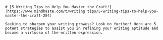
    # [5 Writing Tips to Help You Master the Craft!](https://www.mindhaste.com/t/writing tips/5-writing-tips-to-help-you-master-the-craft-284)

    Seeking to sharpen your writing prowess? Look no further! Here are 5 potent strategies to assist you in refining your writing aptitude and become a virtuoso of the written expression.
    